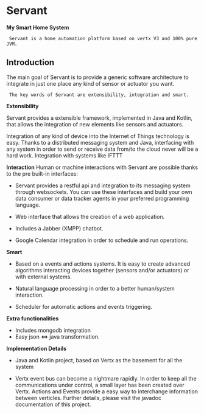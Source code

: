 # **Servant**

**My Smart Home System**

     Servant is a home automation platform based on vertx V3 and 100% pure JVM.
     

## **Introduction**


The main goal of Servant is to provide a generic software architecture to integrate in just one place any kind of sensor or actuator you want. 

     The key words of Servant are extensibility, integration and smart.

**Extensibility**

Servant provides a extensible framework, implemented in Java and Kotlin, that allows the integration of new elements like sensors and actuators.

Integration of any kind of device into the Internet of Things technology is easy. Thanks to a distributed messaging system and Java, interfacing with any system in order to send or receive data from/to the cloud never will be a hard work. Integration with systems like IFTTT 


**Interaction**
Human or machine interactions with Servant are possible thanks to the pre built-in interfaces:

* Servant provides a restful api and integration to its messaging system through websockets. You can use these interfaces and build your own data consumer or data tracker agents in your preferred programming language.

* Web interface that allows the creation of a web application.

* Includes a Jabber (XMPP) chatbot.

* Google Calendar integration in order to schedule and run operations.


**Smart**
* Based on a events and actions systems. It is easy to create advanced algorithms interacting devices together (sensors and/or actuators) or with external systems.

* Natural language processing in order to a better human/system interaction.

* Scheduler for automatic actions and events triggering.

**Extra functionalities**

* Includes mongodb integration
* Easy json <=> java transformation.


**Implementation Details**

* Java and Kotlin project, based on Vertx as the basement for all the system

* Vertx event bus can become a nightmare rapidly. In order to keep all the communications under control, a small layer has been created over Vertx. Actions and Events provide a easy way to interchange information between verticles. Further details, please visit the javadoc documentation of this project.


